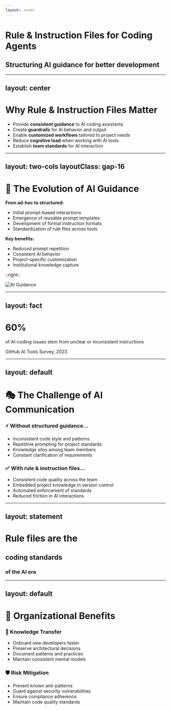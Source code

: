 ```yaml
---
layout: cover
---
```


# Rule & Instruction Files for Coding Agents
## Structuring AI guidance for better development

---
layout: center
---

# Why Rule & Instruction Files Matter

<div class="text-xl">

- Provide **consistent guidance** to AI coding assistants
- Create **guardrails** for AI behavior and output
- Enable **customized workflows** tailored to project needs
- Reduce **cognitive load** when working with AI tools
- Establish **team standards** for AI interaction

</div>

---
layout: two-cols
layoutClass: gap-16
---

# 🚀 The Evolution of AI Guidance

<div class="text-base space-y-3">

**From ad-hoc to structured:**
- Initial prompt-based interactions
- Emergence of reusable prompt templates
- Development of formal instruction formats
- Standardization of rule files across tools

**Key benefits:**
- Reduced prompt repetition
- Consistent AI behavior
- Project-specific customization
- Institutional knowledge capture

</div>

::right::

<div class="flex items-center justify-center h-full">
<img src="https://images.unsplash.com/photo-1611262588019-db6cc2032da3?w=500" alt="AI Guidance" class="rounded-lg shadow-xl" />
</div>

---
layout: fact
---

# 60%
of AI-coding issues stem from unclear or inconsistent instructions

<div class="text-base mt-4 opacity-75">
GitHub AI Tools Survey, 2023
</div>

---
layout: default
---

# 🎭 The Challenge of AI Communication

<div class="bg-blue-50 dark:bg-blue-900/20 p-6 rounded-lg mb-6">
<h3 class="text-xl font-bold mb-3">⚡ Without structured guidance...</h3>
<ul class="space-y-2">
<li>Inconsistent code style and patterns</li>
<li>Repetitive prompting for project standards</li>
<li>Knowledge silos among team members</li>
<li>Constant clarification of requirements</li>
</ul>
</div>

<div class="bg-green-50 dark:bg-green-900/20 p-6 rounded-lg">
<h3 class="text-xl font-bold mb-3">✅ With rule & instruction files...</h3>
<ul class="space-y-2">
<li>Consistent code quality across the team</li>
<li>Embedded project knowledge in version control</li>
<li>Automated enforcement of standards</li>
<li>Reduced friction in AI interactions</li>
</ul>
</div>

---
layout: statement
---

# Rule files are the
## coding standards
### of the AI era

---
layout: default
---

# 🏢 Organizational Benefits

<div class="grid grid-cols-2 gap-6">

<div class="bg-purple-50 dark:bg-purple-900/20 p-5 rounded-lg">
<h3 class="font-bold text-lg mb-3">🔄 Knowledge Transfer</h3>
<ul class="text-sm space-y-2">
<li>Onboard new developers faster</li>
<li>Preserve architectural decisions</li>
<li>Document patterns and practices</li>
<li>Maintain consistent mental models</li>
</ul>
</div>

<div class="bg-orange-50 dark:bg-orange-900/20 p-5 rounded-lg">
<h3 class="font-bold text-lg mb-3">🛡️ Risk Mitigation</h3>
<ul class="text-sm space-y-2">
<li>Prevent known anti-patterns</li>
<li>Guard against security vulnerabilities</li>
<li>Ensure compliance adherence</li>
<li>Maintain code quality standards</li>
</ul>
</div>

</div>
